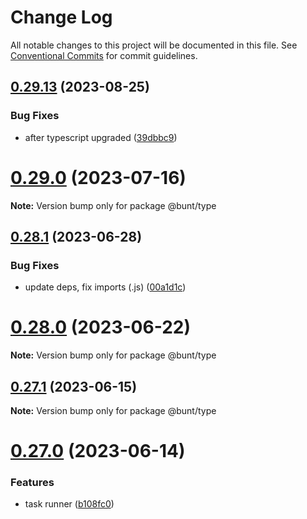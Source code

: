 # Change Log

All notable changes to this project will be documented in this file.
See [Conventional Commits](https://conventionalcommits.org) for commit guidelines.

## [0.29.13](https://github.com/izatop/bunt/compare/v0.29.12...v0.29.13) (2023-08-25)


### Bug Fixes

* after typescript upgraded ([39dbbc9](https://github.com/izatop/bunt/commit/39dbbc98883c2b5a97bc4bc05382fe46dca5a207))





# [0.29.0](https://github.com/izatop/bunt/compare/v0.28.3...v0.29.0) (2023-07-16)

**Note:** Version bump only for package @bunt/type





## [0.28.1](https://github.com/izatop/bunt/compare/v0.28.0...v0.28.1) (2023-06-28)


### Bug Fixes

* update deps, fix imports (.js) ([00a1d1c](https://github.com/izatop/bunt/commit/00a1d1c2ab0ed2ed6c98ea9387a4702682f7cbab))





# [0.28.0](https://github.com/izatop/bunt/compare/v0.27.1...v0.28.0) (2023-06-22)

**Note:** Version bump only for package @bunt/type





## [0.27.1](https://github.com/izatop/bunt/compare/v0.27.0...v0.27.1) (2023-06-15)

**Note:** Version bump only for package @bunt/type





# [0.27.0](https://github.com/izatop/bunt/compare/v0.26.3...v0.27.0) (2023-06-14)


### Features

* task runner ([b108fc0](https://github.com/izatop/bunt/commit/b108fc08afb75dce76dfd76fabe00f8af4d8ebe7))
